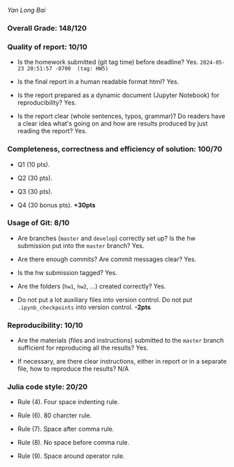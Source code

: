 *Yan Long Bai*

### Overall Grade: 148/120

### Quality of report: 10/10

-   Is the homework submitted (git tag time) before deadline? Yes. `2024-05-23 20:51:57 -0700  (tag: HW5)`

-   Is the final report in a human readable format html? Yes.

-   Is the report prepared as a dynamic document (Jupyter Notebook) for reproducibility? Yes.

-   Is the report clear (whole sentences, typos, grammar)? Do readers have a clear idea what's going on and how are results produced by just reading the report? Yes.

### Completeness, correctness and efficiency of solution: 100/70

- Q1 (10 pts).

- Q2 (30 pts).

- Q3 (30 pts).

- Q4 (30 bonus pts). **+30pts**

### Usage of Git: 8/10

- Are branches (`master` and `develop`) correctly set up? Is the hw submission put into the `master` branch? Yes.

- Are there enough commits? Are commit messages clear? Yes.

- Is the hw submission tagged? Yes.

- Are the folders (`hw1`, `hw2`, ...) created correctly? Yes.

- Do not put a lot auxiliary files into version control. Do not put `.ipynb_checkpoints` into version control. **-2pts**

### Reproducibility: 10/10

- Are the materials (files and instructions) submitted to the `master` branch sufficient for reproducing all the results? Yes.

- If necessary, are there clear instructions, either in report or in a separate file, how to reproduce the results? N/A

### Julia code style: 20/20

- Rule (4). Four space indenting rule. 

- Rule (6). 80 charcter rule.

- Rule (7). Space after comma rule.

- Rule (8). No space before comma rule.

- Rule (9). Space around operator rule.
